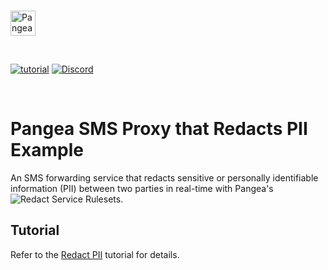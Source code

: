 <p>
  <br />
  <a href="https://pangea.cloud?utm_source=github&utm_medium=node-sdk" target="_blank" rel="noopener noreferrer">
    <img src="https://pangea-marketing.s3.us-west-2.amazonaws.com/pangea-color.svg" alt="Pangea Logo" height="40">
  </a>
  <br />
</p>

<p>
<br />

[![tutorial](https://img.shields.io/badge/documentation-pangea-blue?style=for-the-badge&labelColor=551B76)](https://www.twilio.com/blog/build-sms-proxy-redact-pii-from-sms-conversations-pangea-redact-service-python)
[![Discord](https://img.shields.io/discord/1017567751818182786?color=%23551b76&label=Discord&logo=discord&logoColor=%23FFFFFF&style=for-the-badge)](https://discord.gg/z7yXhC7cQr)

<br />
</p>

# Pangea SMS Proxy that Redacts PII Example

An SMS forwarding service that redacts sensitive or personally identifiable information (PII) between two parties in real-time with Pangea's ![Redact Service](https://pangea.cloud/services/redact/) Rulesets.

## Tutorial

Refer to the [Redact PII](https://www.twilio.com/blog/build-sms-proxy-redact-pii-from-sms-conversations-pangea-redact-service-python) tutorial for details.
